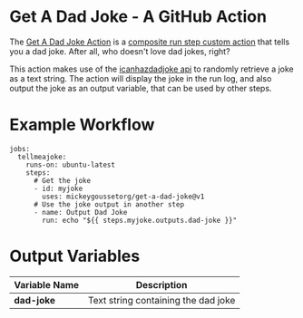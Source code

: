 # Get A Dad Joke - A GitHub Action

The [Get A Dad Joke Action](https://github.com/mickeygoussetorg/get-a-dad-joke) is a [composite run step custom action](https://docs.github.com/en/actions/creating-actions/creating-a-composite-run-steps-action) that tells you a dad joke. After all, who doesn't love dad jokes, right? 

This action makes use of the [icanhazdadjoke api](https://icanhazdadjoke.com/api) to randomly retrieve a joke as a text string.  The action will display the joke in the run log, and also output the joke as an output variable, that can be used by other steps.

# Example Workflow

```
jobs:
  tellmeajoke:
    runs-on: ubuntu-latest
    steps:
      # Get the joke
      - id: myjoke
        uses: mickeygoussetorg/get-a-dad-joke@v1
      # Use the joke output in another step
      - name: Output Dad Joke
        run: echo "${{ steps.myjoke.outputs.dad-joke }}"
```

# Output Variables

Variable Name | Description
------------- | -----------
**dad-joke** | Text string containing the dad joke
